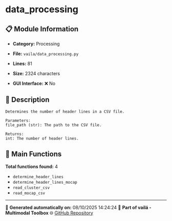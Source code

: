 # data_processing

## 📋 Module Information

- **Category:** Processing
- **File:** `vaila/data_processing.py`
- **Lines:** 81
- **Size:** 2324 characters


- **GUI Interface:** ❌ No

## 📖 Description


    Determines the number of header lines in a CSV file.

    Parameters:
    file_path (str): The path to the CSV file.

    Returns:
    int: The number of header lines.
    

## 🔧 Main Functions

**Total functions found:** 4

- `determine_header_lines`
- `determine_header_lines_mocap`
- `read_cluster_csv`
- `read_mocap_csv`




---

📅 **Generated automatically on:** 08/10/2025 14:24:24
🔗 **Part of vailá - Multimodal Toolbox**
🌐 [GitHub Repository](https://github.com/vaila-multimodaltoolbox/vaila)
